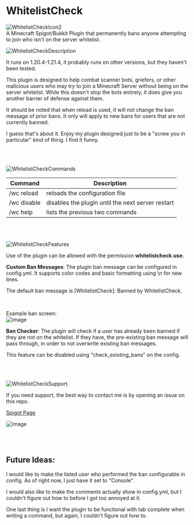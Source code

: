 # WhitelistCheck
 ![WhitelistCheckIcon2](https://github.com/4rft5/WhitelistCheck/assets/74219775/c8c26423-38b5-47b6-97d6-780968abfe34)
 <br>
A Minecraft Spigot/Bukkit Plugin that permanently bans anyone attempting to join who isn't on the server whitelist.

  

![WhitelistCheckDescription](https://github.com/4rft5/WhitelistCheck/assets/74219775/eadedff2-4271-4534-96ae-d3bc3ef5d929)

  It runs on 1.20.4-1.21.4, it probably runs on other versions, but they haven't been tested.

  This plugin is designed to help combat scanner bots, griefers, or other malicious users who may try to join a Minecraft Server without being on the server whitelist.
  While this doesn't stop the bots entirely, it does give you another barrier of defense against them.

  It should be noted that when reload is used, it will not change the ban message of prior bans. It only will apply to new bans for users that are not currently banned.

  I guess that's about it. Enjoy my plugin designed just to be a "screw you in particular" kind of thing. I find it funny.

<br><br>

![WhitelistCheckCommands](https://github.com/4rft5/WhitelistCheck/assets/74219775/2a069a13-ba9c-4f12-a7a1-3a79957fd42f)

  | Command | Description |
  | --- | --- |
  | /wc reload | reloads the configuration file |
  | /wc disable | disables the plugin until the next server restart |
  | /wc help | lists the previous two commands |

  <br><br>

![WhitelistCheckFeatures](https://github.com/4rft5/WhitelistCheck/assets/74219775/fe032a6f-ad77-4053-a028-157c0324cf07)

  Use of the plugin can be allowed with the permission **whitelistcheck.use**.

  **Custom Ban Messages**: The plugin ban message can be configured in config.yml. It supports color codes and basic formatting using \n for new lines. 
  
  The default ban message is [WhitelistCheck]: Banned by WhitelistCheck.

  <br>

  Example ban screen:<br>
![image](https://github.com/4rft5/WhitelistCheck/assets/74219775/3f5212d7-effb-4fe7-83e2-219b2a21786a)

**Ban Checker**: The plugin will check if a user has already been banned if they are not on the whitelist. If they have, the pre-existing ban message will pass through, in order to not overwrite existing ban messages.

This feature can be disabled using "check_existing_bans" on the config.

  <br><br>
  
  
  ![WhitelistCheckSupport](https://github.com/4rft5/WhitelistCheck/assets/74219775/05c881cb-3e93-4c88-9d97-373fa5486295)

  If you need support, the best way to contact me is by opening an issue on this repo.

  <a href="https://www.spigotmc.org/resources/whitelistcheck.116490/">Spigot Page</a>

  ![image](https://github.com/4rft5/WhitelistCheck/assets/74219775/012b9ab8-2e60-4c5e-8cef-a976359b2146)

<br><br>

## Future Ideas:
  I would like to make the listed user who performed the ban configurable in config. As of right now, I just have it set to "Console".

  I would also like to make the comments actually show in config.yml, but I couldn't figure out how to before I got too annoyed at it.

  One last thing is I want the plugin to be functional with tab complete when writing a command, but again, I couldn't figure out how to.

